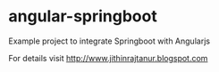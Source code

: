 # angular-springboot
Example project to integrate Springboot with Angularjs

For details visit http://www.jithinrajtanur.blogspot.com
